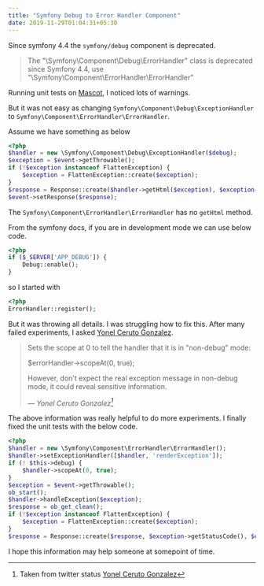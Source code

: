 ```yaml
---
title: "Symfony Debug to Error Handler Component"
date: 2019-11-29T01:04:31+05:30
---
```


Since symfony 4.4 the `symfony/debug` component is deprecated.

> The "\Symfony\Component\Debug\ErrorHandler" class is deprecated since Symfony 4.4, use "\Symfony\Component\ErrorHandler\ErrorHandler"

Running unit tests on [Mascot](https://github.com/MascotPhp/Mascot/blob/70b41240a5db8a84d0e8aa57995fded21052b9e4/src/ExceptionHandler.php#L37-L44),
I noticed lots of warnings.

But it was not easy as changing `Symfony\Component\Debug\ExceptionHandler` to `Symfony\Component\ErrorHandler\ErrorHandler`.

Assume we have something as below

```php {linenos=table,hl_lines=[1,6],linenostart=37}
<?php
$handler = new \Symfony\Component\Debug\ExceptionHandler($debug);
$exception = $event->getThrowable();
if (!$exception instanceof FlattenException) {
    $exception = FlattenException::create($exception);
}
$response = Response::create($handler->getHtml($exception), $exception->getStatusCode(), $exception->getHeaders())->setCharset(ini_get('default_charset'));
$event->setResponse($response);
```

The `Symfony\Component\ErrorHandler\ErrorHandler` has no `getHtml` method.

From the symfony docs, if you are in development mode we can use below code.

```php
<?php
if ($_SERVER['APP_DEBUG']) {
    Debug::enable();
}
```

so I started with 

```php
<?php
ErrorHandler::register();
```

But it was throwing all details. I was struggling how to fix this. 
After many failed experiments, I asked [Yonel Ceruto Gonzalez](https://twitter.com/YonelCerutoG).

> Sets the scope at 0 to tell the handler that it is in "non-debug" mode: 
>
>   $errorHandler->scopeAt(0, true);
>
> However, don't expect the real exception message in non-debug mode, it could reveal sensitive information.
>
> — <cite>Yonel Ceruto Gonzalez[^1]</cite>

[^1]: Taken from twitter status [Yonel Ceruto Gonzalez](https://twitter.com/YonelCerutoG/status/1199767714035912704)

The above information was really helpful to do more experiments. I finally fixed the unit tests with the below code.

```php {linenos=table,hl_lines=[3,5,"8-10",14],linenostart=37}
<?php
$handler = new \Symfony\Component\ErrorHandler\ErrorHandler();
$handler->setExceptionHandler([$handler, 'renderException']);
if (! $this->debug) {
    $handler->scopeAt(0, true);
}
$exception = $event->getThrowable();
ob_start();
$handler->handleException($exception);
$response = ob_get_clean();
if (!$exception instanceof FlattenException) {
    $exception = FlattenException::create($exception);
}
$response = Response::create($response, $exception->getStatusCode(), $exception->getHeaders())->setCharset(ini_get('default_charset'));
```

I hope this information may help someone at somepoint of time.